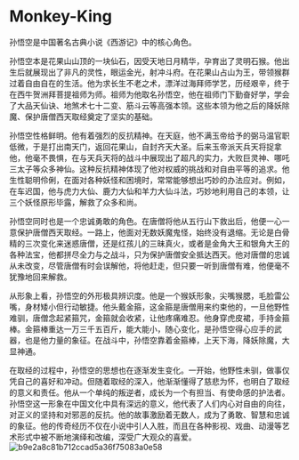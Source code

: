 # Monkey-King
孙悟空是中国著名古典小说《西游记》中的核心角色。
 
孙悟空本是花果山山顶的一块仙石，因受天地日月精华，孕育出了灵明石猴。他出生后就展现出了非凡的灵性，眼运金光，射冲斗府。在花果山占山为王，带领猴群过着自由自在的生活。他为求长生不老之术，漂洋过海拜师学艺，历经艰辛，终于在西牛贺洲拜菩提祖师为师。祖师为他取名孙悟空，他在祖师门下勤奋好学，学会了大品天仙诀、地煞术七十二变、筋斗云等高强本领。这些本领为他之后的降妖除魔、保护唐僧西天取经奠定了坚实的基础。
 
孙悟空性格鲜明。他有着强烈的反抗精神。在天庭，他不满玉帝给予的弼马温官职低微，于是打出南天门，返回花果山，自封齐天大圣。后来玉帝派天兵天将捉拿他，他毫不畏惧，在与天兵天将的战斗中展现出了超凡的实力，大败巨灵神、哪吒三太子等众多神仙。这种反抗精神体现了他对权威的挑战和对自由平等的追求。他生性聪明伶俐，在面对各种妖怪和困境时，常常能够想出巧妙的办法应对。例如，在车迟国，他与虎力大仙、鹿力大仙和羊力大仙斗法，巧妙地利用自己的本领，让三个妖怪原形毕露，解救了众多和尚。
 
孙悟空同时也是一个忠诚勇敢的角色。在唐僧将他从五行山下救出后，他便一心一意保护唐僧西天取经。一路上，他面对无数妖魔鬼怪，始终没有退缩。无论是白骨精的三次变化来迷惑唐僧，还是红孩儿的三昧真火，或者是金角大王和银角大王的各种法宝，他都拼尽全力与之战斗，只为保护唐僧安全抵达西天。他对唐僧的忠诚从未改变，尽管唐僧有时会误解他，将他赶走，但只要一听到唐僧有难，他便毫不犹豫地回来解救。
 
从形象上看，孙悟空的外形极具辨识度。他是一个猴妖形象，尖嘴猴腮，毛脸雷公嘴，身材矮小但行动敏捷。他头戴金箍，这金箍是唐僧用来约束他的，一旦他野性难驯，唐僧念起紧箍咒，金箍就会收紧，让他疼痛难忍。他身穿虎皮裙，手持金箍棒。金箍棒重达一万三千五百斤，能大能小，随心变化，是孙悟空得心应手的武器，也是他力量的象征。在战斗中，孙悟空靠着金箍棒，上天下海，降妖除魔，大显神通。
 
在取经的过程中，孙悟空的思想也在逐渐发生变化。一开始，他野性未驯，做事仅凭自己的喜好和冲动。但随着取经的深入，他渐渐懂得了慈悲为怀，也明白了取经的意义和责任。他从一个单纯的叛逆者，成长为一个有担当、有使命感的护法者。孙悟空这一形象在中国文化中具有深远的意义，他代表了人们内心对自由的向往，对正义的坚持和对邪恶的反抗。他的故事激励着无数人，成为了勇敢、智慧和忠诚的象征。他的传奇经历不仅在小说中引人入胜，而且在各种影视、戏曲、动漫等艺术形式中被不断地演绎和改编，深受广大观众的喜爱。
![b9e2a8c81b712ccad5a36f75083a0e58](https://github.com/user-attachments/assets/9795fe97-b4ab-40d0-a064-8af1d2ae8d07)
